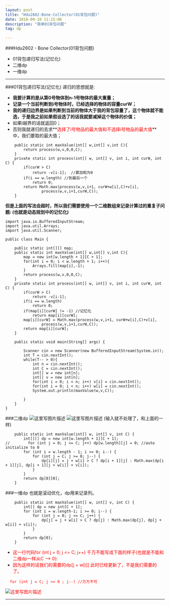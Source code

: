 ```yaml
---
layout: post
title: "Hdu2602-Bone-Collector(01背包问题)"
date: 2018-09-10 11:15:06 
description: "简单01背包问题"
tag: dp

---
```

﻿###Hdu2602 - Bone Collector(01背包问题)

 - 01背包递归写法(记忆化)
 - 二维dp
 - 一维dp

***
###01背包递归写法(记忆化)
递归的思想就是: 

 - **我要计算的是从第0号物体到n-1号物体的最大重量；**
 - **记录一个当前判断到i号物体时，已经选择的物体的容量curW；**
 - **我的递归边界是如果判断到当前的物体大于我的背包容量了，这个物体就不能选，于是我之前如果假设选了的话我就要减掉这个物体的价值；**
 - 如果i越界的话就返回0；
 - 否则我就递归的去求**<font color = red>选择了i号物品的最大值和不选择i号物品的最大值</font>**中，我们要取的最大值；

```
	public static int maxValue(int[] w,int[] v,int C){
        return process(w,v,0,0,C);
    }
    private static int process(int[] w, int[] v, int i, int curW, int C) {
        if(curW > C)
            return -v[i-1];  //累加和为0
        if(i == w.length) //到最后一个
            return 0;
        return Math.max(process(w,v,i+1, curW+w[i],C)+v[i],
                process(w,v,i+1,curW,C));
    }
```
**但是上面的写法会超时，所以我们需要使用一个二维数组来记录计算过的重复子问题: (也就是动态规划中的记忆化)**

```
import java.io.BufferedInputStream;
import java.util.Arrays;
import java.util.Scanner;

public class Main {
    
    public static int[][] map;
    public static int maxValue(int[] w,int[] v,int C){
        map = new int[w.length + 1][C + 1];
        for(int i = 0; i < w.length + 1; i++){
            Arrays.fill(map[i],-1);
        }
        return process(w,v,0,0,C);
    }
    private static int process(int[] w, int[] v, int i, int curW, int C) {
        if(curW > C)
            return -v[i-1];
        if(i == w.length)
            return 0;
        if(map[i][curW] != -1) //记忆化
            return map[i][curW];
        map[i][curW] = Math.max(process(w,v,i+1, curW+w[i],C)+v[i],
                process(w,v,i+1,curW,C));
        return map[i][curW];
    }

    public static void main(String[] args) {

        Scanner cin = new Scanner(new BufferedInputStream(System.in));
        int T = cin.nextInt();
        while(T-- > 0){
            int n = cin.nextInt();
            int C = cin.nextInt();
            int[] w = new int[n];
            int[] v = new int[n];
            for(int i = 0; i < n; i++) v[i] = cin.nextInt();
            for(int i = 0; i < n; i++) w[i] = cin.nextInt();
            System.out.println(maxValue(w,v,C));

        }
    }
}
```
###二维dp
![这里写图片描述](https://img-blog.csdn.net/20180908162540324?watermark/2/text/aHR0cHM6Ly9ibG9nLmNzZG4ubmV0L3p4enh6eDAxMTk=/font/5a6L5L2T/fontsize/400/fill/I0JBQkFCMA==/dissolve/70)
![这里写图片描述](https://img-blog.csdn.net/20180908162917595?watermark/2/text/aHR0cHM6Ly9ibG9nLmNzZG4ubmV0L3p4enh6eDAxMTk=/font/5a6L5L2T/fontsize/400/fill/I0JBQkFCMA==/dissolve/70)
(输入就不处理了，和上面的一样)
```
    public static int maxValue(int[] w, int[] v, int C) {
        int[][] dp = new int[w.length + 1][C + 1];
//        for (int j = 0; j <= C; j++) dp[w.length][j] = 0; //auto initialize to 0
        for (int i = w.length - 1; i >= 0; i--) {
            for (int j = C; j >= 0; j--) {
                dp[i][j] = j + w[i] > C ? dp[i + 1][j] : Math.max(dp[i + 1][j], dp[i + 1][j + w[i]] + v[i]);
            }
        }
        return dp[0][0];
    }

```
###一维dp
也就是滚动优化，dp用来记录列。
```
    public static int maxValue(int[] w, int[] v, int C) {
        int[] dp = new int[C + 1];
        for (int i = w.length-1; i >= 0; i--) {
            for (int j = 0; j <= C; j++) {
                dp[j] = j + w[i] > C ? dp[j] : Math.max(dp[j], dp[j + w[i]] + v[i]);
            }
        }
        return dp[0];
    }
```

 - <font color = red>这一行代码for (int j = 0; j <= C; j++) 千万不能写成下面的样子(也就是不能和二维dp一样从C --> 0): </font>
 - <font color = red>因为这样的话我们的需要的dp[j + w[i]] 此时已经更新了，不是我们需要的了。



```
  for (int j = C; j >= 0 ; j--) //万万不可
```
![这里写图片描述](https://img-blog.csdn.net/20180908163517763?watermark/2/text/aHR0cHM6Ly9ibG9nLmNzZG4ubmV0L3p4enh6eDAxMTk=/font/5a6L5L2T/fontsize/400/fill/I0JBQkFCMA==/dissolve/70)
***